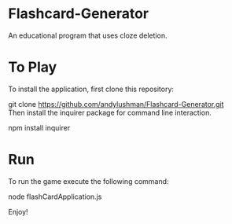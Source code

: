 # Flashcard-Generator
An educational program that uses cloze deletion.

# To Play
To install the application, first clone this repository:

git clone https://github.com/andylushman/Flashcard-Generator.git  
Then install the inquirer package for command line interaction.  

npm install inquirer  

# Run  

To run the game execute the following command:  

node flashCardApplication.js  

Enjoy!
